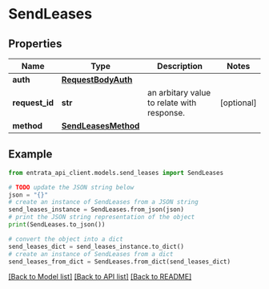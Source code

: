 # SendLeases


## Properties

Name | Type | Description | Notes
------------ | ------------- | ------------- | -------------
**auth** | [**RequestBodyAuth**](RequestBodyAuth.md) |  | 
**request_id** | **str** | an arbitary value to relate with response. | [optional] 
**method** | [**SendLeasesMethod**](SendLeasesMethod.md) |  | 

## Example

```python
from entrata_api_client.models.send_leases import SendLeases

# TODO update the JSON string below
json = "{}"
# create an instance of SendLeases from a JSON string
send_leases_instance = SendLeases.from_json(json)
# print the JSON string representation of the object
print(SendLeases.to_json())

# convert the object into a dict
send_leases_dict = send_leases_instance.to_dict()
# create an instance of SendLeases from a dict
send_leases_from_dict = SendLeases.from_dict(send_leases_dict)
```
[[Back to Model list]](../README.md#documentation-for-models) [[Back to API list]](../README.md#documentation-for-api-endpoints) [[Back to README]](../README.md)


